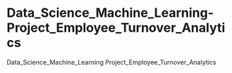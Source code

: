 # Data_Science_Machine_Learning-Project_Employee_Turnover_Analytics
Data_Science_Machine_Learning Project_Employee_Turnover_Analytics
